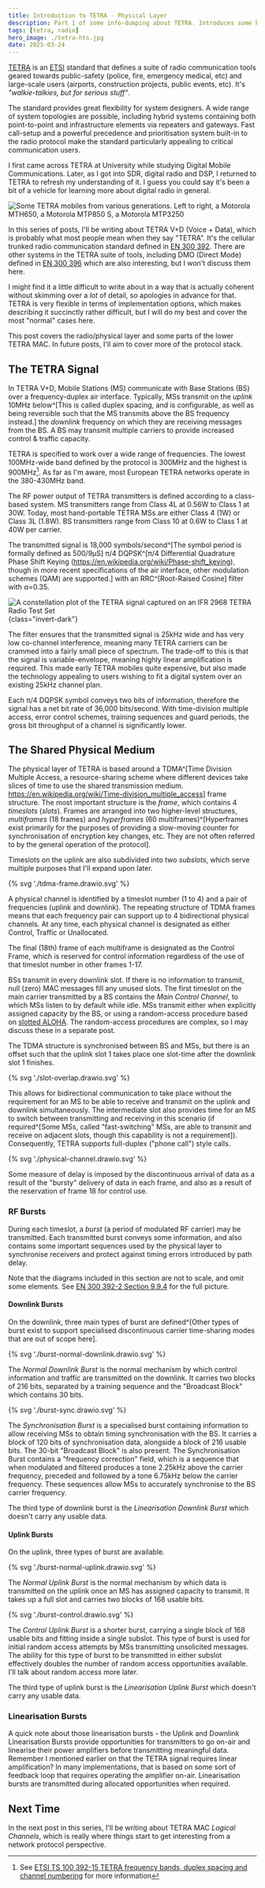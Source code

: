 ```yaml
---
title: Introduction to TETRA - Physical Layer
description: Part 1 of some info-dumping about TETRA. Introduces some key concepts around the physical layer.
tags: [tetra, radio]
hero_image: ./tetra-hts.jpg
date: 2025-03-24
---
```


[TETRA](https://www.etsi.org/technologies/tetra) is an [ETSI](https://www.etsi.org/) standard that defines a suite of radio communication tools geared towards public-safety (police, fire, emergency medical, etc) and large-scale users (airports, construction projects, public events, etc). It's *"walkie-talkies, but for serious stuff"*.

The standard provides great flexibility for system designers. A wide range of system topologies are possible, including hybrid systems containing both point-to-point and infrastructure elements via repeaters and gateways. Fast call-setup and a powerful precedence and prioritisation system built-in to the radio protocol make the standard particularly appealing to critical communication users.

I first came across TETRA at University while studying Digital Mobile Communications. Later, as I got into SDR, digital radio and DSP, I returned to TETRA to refresh my understanding of it. I guess you could say it's been a bit of a vehicle for learning more about digital radio in general.

![Some TETRA mobiles from various generations. Left to right, a Motorola MTH650, a Motorola MTP850 S, a Motorola MTP3250](./tetra-hts.jpg)

In this series of posts, I'll be writing about TETRA V+D (Voice + Data), which is probably what most people mean when they say "TETRA". It's the cellular trunked radio communication standard defined in [EN 300 392](https://www.etsi.org/deliver/etsi_en/300300_300399/30039201/01.06.01_60/en_30039201v010601p.pdf). There are other systems in the TETRA suite of tools, including DMO (Direct Mode) defined in [EN 300 396](https://www.etsi.org/deliver/etsi_en/300300_300399/30039601/01.02.01_60/en_30039601v010201p.pdf) which are also interesting, but I won't discuss them here. 

I might find it a little difficult to write about in a way that is actually coherent without skimming over a *lot* of detail, so apologies in advance for that. TETRA is very flexible in terms of implementation options, which makes describing it succinctly rather difficult, but I will do my best and cover the most "normal" cases here.

This post covers the radio/physical layer and some parts of the lower TETRA MAC. In future posts, I'll aim to cover more of the protocol stack.

## The TETRA Signal

In TETRA V+D, Mobile Stations (MS) communicate with Base Stations (BS) over a frequency-duplex air interface. Typically, MSs transmit on the *uplink* 10MHz below^[This is called duplex spacing, and is configurable, as well as being reversible such that the MS transmits above the BS frequency instead.] the *downlink* frequency on which they are receiving messages from the BS. A BS may transmit multiple carriers to provide increased control & traffic capacity.

TETRA is specified to work over a wide range of frequencies. The lowest 100MHz-wide band defined by the protocol is 300MHz and the highest is 900MHz[^1]. As far as I'm aware, most European TETRA networks operate in the 380-430MHz band.

[^1]: See [ETSI TS 100 392-15 TETRA frequency bands, duplex spacing and channel numbering](https://www.etsi.org/deliver/etsi_ts/100300_100399/10039215/01.05.01_60/ts_10039215v010501p.pdf) for more information

The RF power output of TETRA transmitters is defined according to a class-based system. MS transmitters range from Class 4L at 0.56W to Class 1 at 30W. Today, most hand-portable TETRA MSs are either Class 4 (1W) or Class 3L (1.8W). BS transmitters range from Class 10 at 0.6W to Class 1 at 40W per carrier.

The transmitted signal is 18,000 symbols/second^[The symbol period is formally defined as 500/9&micro;S] &pi;/4 DQPSK^[&pi;/4 Differential Quadrature Phase Shift Keying (https://en.wikipedia.org/wiki/Phase-shift_keying), though in more recent specifications of the air interface, other modulation schemes (QAM) are supported.] with an RRC^[Root-Raised Cosine] filter with &alpha;=0.35. 

![A constellation plot of the TETRA signal captured on an IFR 2968 TETRA Radio Test Set](./dqpsk-vector.png){class="invert-dark"}

The filter ensures that the transmitted signal is 25kHz wide and has very low co-channel interference, meaning many TETRA carriers can be crammed into a fairly small piece of spectrum. The trade-off to this is that the signal is variable-envelope, meaning highly linear amplification is required. This made early TETRA mobiles quite expensive, but also made the technology appealing to users wishing to fit a digital system over an existing 25kHz channel plan.

Each &pi;/4 DQPSK symbol conveys two bits of information, therefore the signal has a net bit rate of 36,000 bits/second. With time-division multiple access, error control schemes, training sequences and guard periods, the gross bit throughput of a channel is significantly lower.

## The Shared Physical Medium

The physical layer of TETRA is based around a TDMA^[Time Division Multiple Access, a resource-sharing scheme where different devices take slices of time to use the shared transmission medium. https://en.wikipedia.org/wiki/Time-division_multiple_access] frame structure. The most important structure is the *frame*, which contains 4 *timeslots* (*slots*). Frames are arranged into two higher-level structures, *multiframes* (18 frames) and *hyperframes* (60 multiframes)^[Hyperframes exist primarily for the purposes of providing a slow-moving counter for synchronisation of encryption key changes, etc. They are not often referred to by the general operation of the protocol].

Timeslots on the uplink are also subdivided into two *subslots*, which serve multiple purposes that I'll expand upon later.

{% svg './tdma-frame.drawio.svg' %}

A physical channel is identified by a timeslot number (1 to 4) and a pair of frequencies (uplink and downlink). The repeating structure of TDMA frames means that each frequency pair can support up to 4 bidirectional physical channels. At any time, each physical channel is designated as either Control, Traffic or Unallocated.

The final (18th) frame of each multiframe is designated as the Control Frame, which is reserved for control information regardless of the use of that timeslot number in other frames 1-17.

BSs transmit in every downlink slot. If there is no information to transmit, null (zero) MAC messages fill any unused slots. The first timeslot on the main carrier transmitted by a BS contains the *Main Control Channel*, to which MSs listen to by default while idle. MSs transmit either when explicitly assigned capacity by the BS, or using a random-access procedure based on [slotted ALOHA](https://en.wikipedia.org/wiki/ALOHAnet#Slotted_ALOHA). The random-access procedures are complex, so I may discuss these in a separate post.

The TDMA structure is synchronised between BS and MSs, but there is an offset such that the uplink slot 1 takes place one slot-time after the downlink slot 1 finishes. 

{% svg './slot-overlap.drawio.svg' %}

This allows for bidirectional communication to take place without the requirement for an MS to be able to receive and transmit on the uplink and downlink simultaneously. The intermediate slot also provides time for an MS to switch between transmitting and receiving in this scenario (if required^[Some MSs, called \"fast-switching\" MSs, are able to transmit and receive on adjacent slots, though this capability is not a requirement]). Consequently, TETRA supports full-duplex ("phone call") style calls.

{% svg './physical-channel.drawio.svg' %}

Some measure of delay is imposed by the discontinuous arrival of data as a result of the "bursty" delivery of data in each frame, and also as a result of the reservation of frame 18 for control use.

### RF Bursts

During each timeslot, a *burst* (a period of modulated RF carrier) may be transmitted. Each transmitted burst conveys some information, and also contains some important sequences used by the physical layer to synchronise receivers and protect against timing errors introduced by path delay.

Note that the diagrams included in this section are not to scale, and omit some elements. See [EN 300 392-2 Section 9.9.4](https://www.etsi.org/deliver/etsi_en/300300_300399/30039202/03.08.01_60/en_30039202v030801p.pdf) for the full picture.

#### Downlink Bursts

On the downlink, three main types of burst are defined^[Other types of burst exist to support specialised discontinuous carrier time-sharing modes that are out of scope here]. 

{% svg './burst-normal-downlink.drawio.svg' %}

The *Normal Downlink Burst* is the normal mechanism by which control information and traffic are transmitted on the downlink. It carries two blocks of 216 bits, separated by a training sequence and the "Broadcast Block" which contains 30 bits.

{% svg './burst-sync.drawio.svg' %}

The *Synchronisation Burst* is a specialised burst containing information to allow receiving MSs to obtain timing synchronisation with the BS. It carries a block of 120 bits of synchronisation data, alongside a block of 216 usable bits. The 30-bit "Broadcast Block" is also present. The Synchronisation Burst contains a "frequency correction" field, which is a sequence that when modulated and filtered produces a tone 2.25kHz above the carrier frequency, preceded and followed by a tone 6.75kHz below the carrier frequency. These sequences allow MSs to accurately synchronise to the BS carrier frequency. 

The third type of downlink burst is the *Linearisation Downlink Burst* which doesn't carry any usable data.

#### Uplink Bursts

On the uplink, three types of burst are available. 

{% svg './burst-normal-uplink.drawio.svg' %}

The *Normal Uplink Burst* is the normal mechanism by which data is transmitted on the uplink once an MS has assigned capacity to transmit. It takes up a full slot and carries two blocks of 168 usable bits. 

{% svg './burst-control.drawio.svg' %}

The *Control Uplink Burst* is a shorter burst, carrying a single block of 168 usable bits and fitting inside a single subslot. This type of burst is used for initial random access attempts by MSs transmitting unsolicited messages. The ability for this type of burst to be transmitted in either subslot effectively doubles the number of random access opportunities available. I'll talk about random access more later. 

The third type of uplink burst is the *Linearisation Uplink Burst* which doesn't carry any usable data.

### Linearisation Bursts

A quick note about those linearisation bursts - the Uplink and Downlink Linearisation Bursts provide opportunities for transmitters to go on-air and linearise their power amplifiers before transmitting meaningful data. Remember I mentioned earlier on that the TETRA signal requires linear amplification? In many implementations, that is based on some sort of feedback loop that requires operating the amplifier on-air. Linearisation bursts are transmitted during allocated opportunities when required.

## Next Time

In the next post in this series, I'll be writing about TETRA MAC *Logical Channels*, which is really where things start to get interesting from a network protocol perspective.
